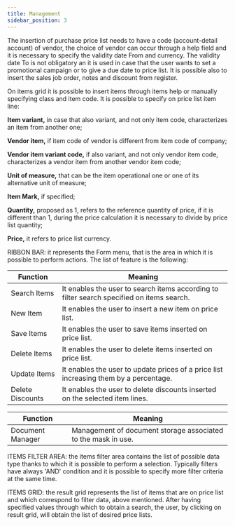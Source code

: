 ```yaml
---
title: Management
sidebar_position: 3
---
```


The insertion of purchase price list needs to have a code (account-detail account) of vendor, the choice of vendor can occur through a help field and it is necessary to specify the validity date From and currency. The validity date To is not obligatory an it is used in case that the user wants to set a promotional campaign or to give a due date to price list. It is possible also to insert the sales job order, notes and discount from register.

On items grid it is possible to insert items through items help or manually specifying class and item code. It is possible to specify on price list item line:

**Item variant,** in case that also variant, and not only item code, characterizes an item from another one;

**Vendor item,** if item code of vendor is different from item code of company;

**Vendor item variant code,** if also variant, and not only vendor item code, characterizes a vendor item from another vendor item code;

**Unit of measure,** that can be the item operational one or one of its alternative unit of measure;

**Item Mark,** if specified;

**Quantity,** proposed as 1, refers to the reference quantity of price, if it is different than 1, during the price calculation it is necessary to divide by price list quantity;

**Price,** it refers to price list currency.

RIBBON BAR: it represents the Form menu, that is the area in which it is possible to perform actions. The list of feature is the following:



| Function | Meaning |
| --- | --- |
| Search Items | It enables the user to search items according to filter search specified on items search. |
| New Item | It enables the user to insert a new item on price list. |
| Save Items | It enables the user to save items inserted on price list. |
| Delete Items | It enables the user to delete items inserted on price list. |
| Update Items | It enables the user to update prices of a price list increasing them by a percentage. |
| Delete Discounts | It enables the user to delete discounts inserted on the selected item lines. |



| Function | Meaning |
| --- | --- |
| Document Manager | Management of document storage associated to the mask in use. |

ITEMS FILTER AREA: the items filter area contains the list of possible data type thanks to which it is possible to perform a selection. Typically filters have always 'AND' condition and it is possible to specify more filter criteria at the same time.

ITEMS GRID: the result grid represents the list of items that are on price list and which correspond to filter data, above mentioned. After having specified values through which to obtain a search, the user, by clicking on result grid, will obtain the list of desired price lists.






